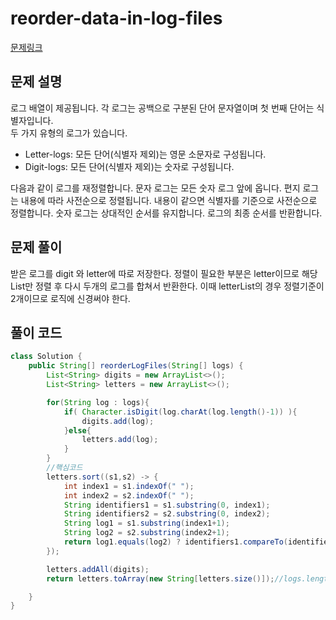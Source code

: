 # reorder-data-in-log-files


[문제링크](https://leetcode.com/problems/reorder-data-in-log-files/)

## 문제 설명

로그 배열이 제공됩니다. 각 로그는 공백으로 구분된 단어 문자열이며 첫 번째 단어는 식별자입니다.  
두 가지 유형의 로그가 있습니다.

- Letter-logs: 모든 단어(식별자 제외)는 영문 소문자로 구성됩니다.
- Digit-logs: 모든 단어(식별자 제외)는 숫자로 구성됩니다.

다음과 같이 로그를 재정렬합니다. 문자 로그는 모든 숫자 로그 앞에 옵니다. 편지 로그는 내용에 따라 사전순으로 정렬됩니다. 내용이 같으면 식별자를 기준으로 사전순으로 정렬합니다. 숫자 로그는 상대적인 순서를 유지합니다. 로그의 최종 순서를 반환합니다.

## 문제 풀이

받은 로그를 digit 와 letter에 따로 저장한다. 정렬이 필요한 부분은 letter이므로 해당
List만 정렬 후 다시 두개의 로그를 합쳐서 반환한다.
이때 letterList의 경우 정렬기준이 2개이므로 로직에 신경써야 한다.

## 풀이 코드

```java
class Solution {
    public String[] reorderLogFiles(String[] logs) {
        List<String> digits = new ArrayList<>();
        List<String> letters = new ArrayList<>();

        for(String log : logs){
            if( Character.isDigit(log.charAt(log.length()-1)) ){
                digits.add(log);
            }else{
                letters.add(log);
            }
        }
        //핵심코드
        letters.sort((s1,s2) -> {
            int index1 = s1.indexOf(" ");
            int index2 = s2.indexOf(" ");
            String identifiers1 = s1.substring(0, index1);
            String identifiers2 = s2.substring(0, index2);
            String log1 = s1.substring(index1+1);
            String log2 = s2.substring(index2+1);
            return log1.equals(log2) ? identifiers1.compareTo(identifiers2) : log1.compareTo(log2);
        });

        letters.addAll(digits);
        return letters.toArray(new String[letters.size()]);//logs.length

    }
}
```
